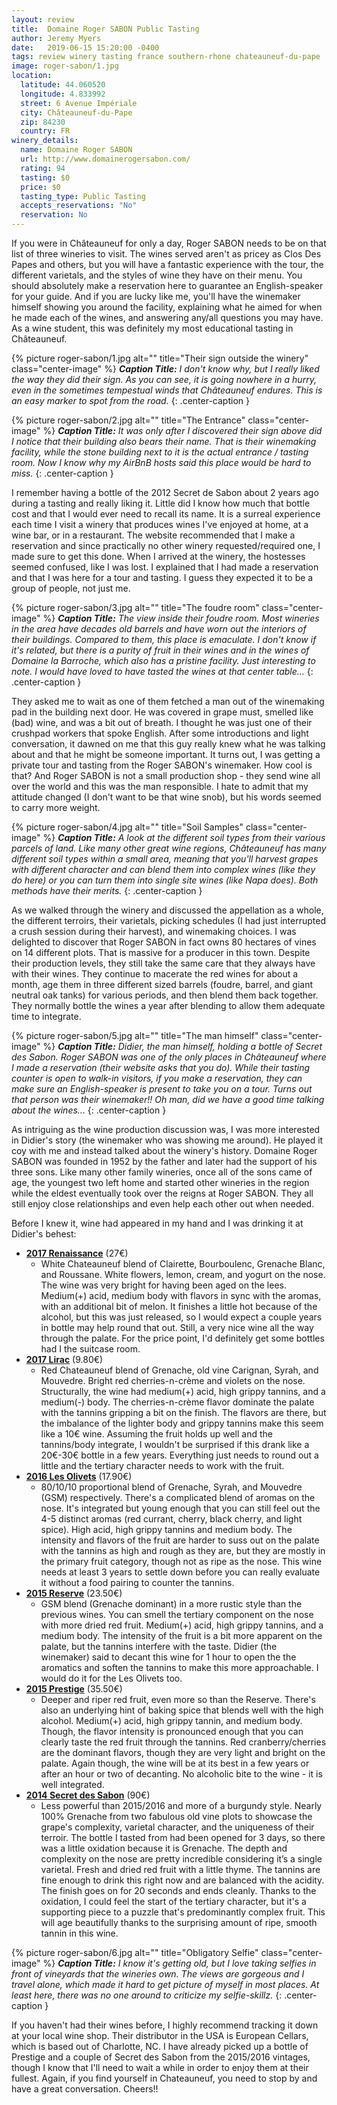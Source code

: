 ```yaml
---
layout: review
title:  Domaine Roger SABON Public Tasting
author: Jeremy Myers
date:   2019-06-15 15:20:00 -0400
tags: review winery tasting france southern-rhone chateauneuf-du-pape
image: roger-sabon/1.jpg
location:
  latitude: 44.060520
  longitude: 4.833992
  street: 6 Avenue Impériale
  city: Châteauneuf-du-Pape
  zip: 84230
  country: FR
winery_details:
  name: Domaine Roger SABON
  url: http://www.domainerogersabon.com/
  rating: 94
  tasting: $0
  price: $0
  tasting_type: Public Tasting
  accepts_reservations: "No"
  reservation: No
---
```

If you were in Châteauneuf for only a day, Roger SABON needs to be on that list of three wineries to visit.  The wines served aren't as pricey as Clos Des Papes and others, but you will have a fantastic experience with the tour, the different varietals, and the styles of wine they have on their menu.  You should absolutely make a reservation here to guarantee an English-speaker for your guide.  And if you are lucky like me, you'll have the winemaker himself showing you around the facility, explaining what he aimed for when he made each of the wines, and answering any/all questions you may have.  As a wine student, this was definitely my most educational tasting in Châteauneuf.

{% picture roger-sabon/1.jpg alt="" title="Their sign outside the winery" class="center-image" %}
***Caption Title:*** *I don't know why, but I really liked the way they did their sign.  As you can see, it is going nowhere in a hurry, even in the sometimes tempestual winds that Châteauneuf endures.  This is an easy marker to spot from the road.*
{: .center-caption }

{% picture roger-sabon/2.jpg alt="" title="The Entrance" class="center-image" %}
***Caption Title:*** *It was only after I discovered their sign above did I notice that their building also bears their name.  That is their winemaking facility, while the stone building next to it is the actual entrance / tasting room.  Now I know why my AirBnB hosts said this place would be hard to miss.*
{: .center-caption }

I remember having a bottle of the 2012 Secret de Sabon about 2 years ago during a tasting and really liking it.  Little did I know how much that bottle cost and that I would ever need to recall its name.  It is a surreal experience each time I visit a winery that produces wines I've enjoyed at home, at a wine bar, or in a restaurant.  The website recommended that I make a reservation and since practically no other winery requested/required one, I made sure to get this done.  When I arrived at the winery, the hostesses seemed confused, like I was lost.  I explained that I had made a reservation and that I was here for a tour and tasting.  I guess they expected it to be a group of people, not just me.

{% picture roger-sabon/3.jpg alt="" title="The foudre room" class="center-image" %}
***Caption Title:*** *The view inside their foudre room.  Most wineries in the area have decades old barrels and have worn out the interiors of their buildings.  Compared to them, this place is emaculate.  I don't know if it's related, but there is a purity of fruit in their wines and in the wines of Domaine la Barroche, which also has a pristine facility.  Just interesting to note.  I would have loved to have tasted the wines at that center table...*
{: .center-caption }

They asked me to wait as one of them fetched a man out of the winemaking pad in the building next door.  He was covered in grape must, smelled like (bad) wine, and was a bit out of breath.  I thought he was just one of their crushpad workers that spoke English.  After some introductions and light conversation, it dawned on me that this guy really knew what he was talking about and that he might be someone important.  It turns out, I was getting a private tour and tasting from the Roger SABON's winemaker.  How cool is that?  And Roger SABON is not a small production shop - they send wine all over the world and this was the man responsible.  I hate to admit that my attitude changed (I don't want to be that wine snob), but his words seemed to carry more weight.

{% picture roger-sabon/4.jpg alt="" title="Soil Samples" class="center-image" %}
***Caption Title:*** *A look at the different soil types from their various parcels of land.  Like many other great wine regions, Châteauneuf has many different soil types within a small area, meaning that you'll harvest grapes with different character and can blend them into complex wines (like they do here) or you can turn them into single site wines (like Napa does).  Both methods have their merits.*
{: .center-caption }

As we walked through the winery and discussed the appellation as a whole, the different terroirs, their varietals, picking schedules (I had just interrupted a crush session during their harvest), and winemaking choices.  I was delighted to discover that Roger SABON in fact owns 80 hectares of vines on 14 different plots.  That is massive for a producer in this town.  Despite their production levels, they still take the same care that they always have with their wines.  They continue to macerate the red wines for about a month, age them in three different sized barrels (foudre, barrel, and giant neutral oak tanks) for various periods, and then blend them back together.  They normally bottle the wines a year after blending to allow them adequate time to integrate.

{% picture roger-sabon/5.jpg alt="" title="The man himself" class="center-image" %}
***Caption Title:*** *Didier, the man himself, holding a bottle of Secret des Sabon.  Roger SABON was one of the only places in Châteauneuf where I made a reservation (their website asks that you do).  While their tasting counter is open to walk-in visitors, if you make a reservation, they can make sure an English-speaker is present to take you on a tour.  Turns out that person was their winemaker!!  Oh man, did we have a good time talking about the wines...*
{: .center-caption }

As intriguing as the wine production discussion was, I was more interested in Didier's story (the winemaker who was showing me around).  He played it coy with me and instead talked about the winery's history.  Domaine Roger SABON was founded in 1952 by the father and later had the support of his three sons.  Like many other family wineries, once all of the sons came of age, the youngest two left home and started other wineries in the region while the eldest eventually took over the reigns at Roger SABON.  They all still enjoy close relationships and even help each other out when needed.

Before I knew it, wine had appeared in my hand and I was drinking it at Didier's behest:

* [**2017 Renaissance**](http://www.domainerogersabon.com/wp-content/uploads/2018/04/FICHE-TECHNIQUE-RENAISSANCE.pdf) (27€)
  * White Chateauneuf blend of Clairette, Bourboulenc, Grenache Blanc, and Roussane.  White flowers, lemon, cream, and yogurt on the nose.  The wine was very bright for having been aged on the lees.  Medium(+) acid, medium body with flavors in sync with the aromas, with an additional bit of melon.  It finishes a little hot because of the alcohol, but this was just released, so I would expect a couple years in bottle may help round that out.  Still, a very nice wine all the way through the palate.  For the price point, I'd definitely get some bottles had I the suitcase room.
* [**2017 Lirac**](http://www.domainerogersabon.com/wp-content/uploads/2018/12/FICHE-TECHNIQUE-LIRAC-ENGLISH.pdf) (9.80€)
  * Red Chateauneuf blend of Grenache, old vine Carignan, Syrah, and Mouvedre.  Bright red cherries-n-crème and violets on the nose.  Structurally, the wine had medium(+) acid, high grippy tannins, and a medium(-) body.  The cherries-n-crème flavor dominate the palate with the tannins gripping a bit on the finish.  The flavors are there, but the imbalance of the lighter body and grippy tannins make this seem like a 10€ wine.  Assuming the fruit holds up well and the tannins/body integrate, I wouldn't be surprised if this drank like a 20€-30€ bottle in a few years.  Everything just needs to round out a little and the tertiary character needs to work with the fruit.
* [**2016 Les Olivets**](http://www.domainerogersabon.com/wp-content/uploads/2019/01/FICHE-TECHNIQUE-OLIVETS-ENGLISH.pdf) (17.90€)
  * 80/10/10 proportional blend of Grenache, Syrah, and Mouvedre (GSM) respectively.  There's a complicated blend of aromas on the nose.  It's integrated but young enough that you can still feel out the 4-5 distinct aromas (red currant, cherry, black cherry, and light spice).  High acid, high grippy tannins and medium body.  The intensity and flavors of the fruit are harder to suss out on the palate with the tannins as high and rough as they are, but they are mostly in the primary fruit category, though not as ripe as the nose.  This wine needs at least 3 years to settle down before you can really evaluate it without a food pairing to counter the tannins.
* [**2015 Reserve**](http://www.domainerogersabon.com/wp-content/uploads/2018/12/FICHE-TECHNIQUE-RESERVE-ENGLISH.pdf) (23.50€)
  * GSM blend (Grenache dominant) in a more rustic style than the previous wines.  You can smell the tertiary component on the nose with more dried red fruit.  Medium(+) acid, high grippy tannins, and a medium body.  The intensity of the fruit is a bit more apparent on the palate, but the tannins interfere with the taste.  Didier (the winemaker) said to decant this wine for 1 hour to open the the aromatics and soften the tannins to make this more approachable.  I would do it for the Les Olivets too.  
* [**2015 Prestige**](http://www.domainerogersabon.com/wp-content/uploads/2019/01/FICHE-TECHNIQUE-PRESTIGE-ENGLISH.pdf) (35.50€)
  * Deeper and riper red fruit, even more so than the Reserve.  There's also an underlying hint of baking spice that blends well with the high alcohol.  Medium(+) acid, high grippy tannin, and medium body.  Though, the flavor intensity is pronounced enough that you can clearly taste the red fruit through the tannins.  Red cranberry/cherries are the dominant flavors, though they are very light and bright on the palate.  Again though, the wine will be at its best in a few years or after an hour or two of decanting.  No alcoholic bite to the wine - it is well integrated.
* [**2014 Secret des Sabon**](http://www.domainerogersabon.com/wp-content/uploads/2019/01/FICHE-TECHNIQUE-SECRET-ENGLISH.pdf) (90€)
  * Less powerful than 2015/2016 and more of a burgundy style.  Nearly 100% Grenache from two fabulous old vine plots to showcase the grape's complexity, varietal character, and the uniqueness of their terroir.  The bottle I tasted from had been opened for 3 days, so there was a little oxidation because it is Grenache.  The depth and complexity on the nose are pretty incredible considering it’s a single varietal.  Fresh and dried red fruit with a little thyme.  The tannins are fine enough to drink this right now and are balanced with the acidity.  The finish goes on for 20 seconds and ends cleanly.  Thanks to the oxidation, I could feel the start of the tertiary character, but it's a supporting piece to a puzzle that's predominantly complex fruit.  This will age beautifully thanks to the surprising amount of ripe, smooth tannin in this wine.

{% picture roger-sabon/6.jpg alt="" title="Obligatory Selfie" class="center-image" %}
***Caption Title:*** *I know it's getting old, but I love taking selfies in front of vineyards that the wineries own.  The views are gorgeous and I travel alone, which made it hard to get picture of myself in most places.  At least here, there was no one around to criticize my selfie-skillz.*
{: .center-caption }

If you haven't had their wines before, I highly recommend tracking it down at your local wine shop.  Their distributor in the USA is European Cellars, which is based out of Charlotte, NC.  I have already picked up a bottle of Prestige and a couple of Secret des Sabon from the 2015/2016 vintages, though I know that I'll need to wait a while in order to enjoy them at their fullest.  Again, if you find yourself in Chateauneuf, you need to stop by and have a great conversation.  Cheers!!
